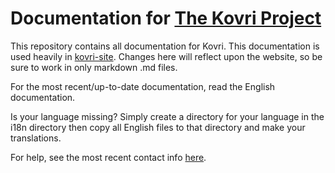 # Documentation for [The Kovri Project](https://github.com/monero-project/kovri)

This repository contains all documentation for Kovri.
This documentation is used heavily in [kovri-site](https://github.com/monero-project/kovri-site).
Changes here will reflect upon the website, so be sure to work in only markdown .md files.

For the most recent/up-to-date documentation, read the English documentation.

Is your language missing? Simply create a directory for your language in the i18n directory then copy all English files to that directory and make your translations.

For help, see the most recent contact info [here](https://github.com/monero-project/kovri/blob/master/README.md).

